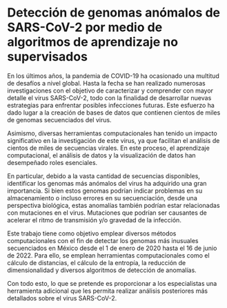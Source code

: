 # Detección de genomas anómalos de SARS-CoV-2 por medio de algoritmos de aprendizaje no supervisados

En los últimos años, la pandemia de COVID-19 ha ocasionado una multitud de desafíos a nivel global. Hasta la fecha se han realizado numerosas investigaciones con el objetivo de caracterizar y comprender con mayor detalle el virus SARS-CoV-2, todo con la finalidad de desarrollar nuevas estrategias para enfrentar posibles infecciones futuras. Este esfuerzo ha dado lugar a la creación de bases de datos que contienen cientos de miles de genomas secuenciados del virus.

Asimismo, diversas herramientas computacionales han tenido un impacto significativo en la investigación de este virus, ya que facilitan el análisis de cientos de miles de secuencias virales. En este proceso, el aprendizaje computacional, el análisis de datos y la visualización de datos han desempeñado roles esenciales.

En particular, debido a la vasta cantidad de secuencias disponibles, identificar los genomas más anómalos del virus ha adquirido una gran importancia. Si bien estos genomas podrían indicar problemas en su almacenamiento o incluso errores en su secuenciación, desde una perspectiva biológica, estas anomalías también podrían estar relacionadas con mutaciones en el virus. Mutaciones que podrían ser causantes de acelerar el ritmo de transmisión y/o gravedad de la infección.
 
Este trabajo tiene como objetivo emplear diversos métodos computacionales con el fin de detectar los genomas más inusuales secuenciados en México desde el 1 de enero de 2020 hasta el 16 de junio de 2022.  Para ello, se emplean herramientas computacionales como el cálculo de distancias, el cálculo de la entropía, la reducción de dimensionalidad y diversos algoritmos de detección de anomalías.

Con todo esto, lo que se pretende es proporcionar a los especialistas una herramienta adicional que les permita realizar análisis posteriores más detallados sobre el virus SARS-CoV-2.
